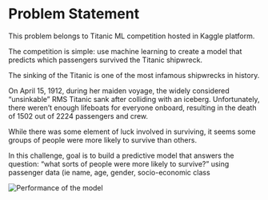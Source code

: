 # Problem Statement
This problem belongs to Titanic ML competition hosted in Kaggle platform.

The competition is simple: use machine learning to create a model that predicts which passengers survived the Titanic shipwreck.

The sinking of the Titanic is one of the most infamous shipwrecks in history.

On April 15, 1912, during her maiden voyage, the widely considered “unsinkable” RMS Titanic sank after colliding with an iceberg. Unfortunately, there weren’t enough lifeboats for everyone onboard, resulting in the death of 1502 out of 2224 passengers and crew.

While there was some element of luck involved in surviving, it seems some groups of people were more likely to survive than others.

In this challenge, goal is to build a predictive model that answers the question: “what sorts of people were more likely to survive?” using passenger data (ie name, age, gender, socio-economic class

![Performance of the model](image.jpg)

